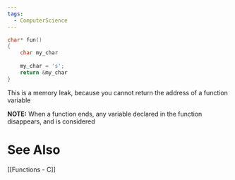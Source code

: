 ```yaml
---
tags:
  - ComputerScience
---
```

```c showlinenumbers {6}
char* fun()
{
	char my_char
	
	my_char = 's';
	return &my_char
}
```

This is a memory leak, because you cannot return the address of a function variable

**NOTE:** When a function ends, any variable declared in the function disappears, and is considered

# See Also
[[Functions - C]]
